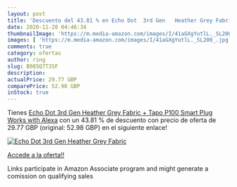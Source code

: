 ```yaml
---
layout: post
title: 'Descuento del 43.81 % en Echo Dot  3rd Gen   Heather Grey Fabric '
date: 2020-11-20 04:46:34
thumbnailImage: 'https://m.media-amazon.com/images/I/41aGXgYutlL._SL200_.jpg'
images: [ 'https://m.media-amazon.com/images/I/41aGXgYutlL._SL200_.jpg' ]
comments: true
category: ofertas
author: ring
slug: B085Q7T3SF
description:
actualPrice: 29.77 GBP
comparePrice: 52.98 GBP
inStock: true
---
```


Tienes [Echo Dot  3rd Gen   Heather Grey Fabric + Tapo P100 Smart Plug  Works with Alexa](https://www.amazon.co.uk/dp/B085Q7T3SF/?tag=tolees0a-21) con un 43.81 % de descuento con precio de oferta de 29.77 GBP (original: 52.98 GBP) en el siguiente enlace!

[![Echo Dot  3rd Gen   Heather Grey Fabric ](https://m.media-amazon.com/images/I/41aGXgYutlL._SL200_.jpg)](https://www.amazon.co.uk/dp/B085Q7T3SF/?tag=tolees0a-21)

[Accede a la oferta!!](https://www.amazon.co.uk/dp/B085Q7T3SF/?tag=tolees0a-21)

Links participate in Amazon Associate program and might generate a comission on qualifying sales



